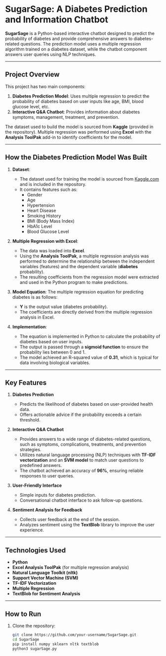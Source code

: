 # **SugarSage: A Diabetes Prediction and Information Chatbot**

**SugarSage** is a Python-based interactive chatbot designed to predict the probability of diabetes and provide comprehensive answers to diabetes-related questions. The prediction model uses a multiple regression algorithm trained on a diabetes dataset, while the chatbot component answers user queries using NLP techniques.

---

## **Project Overview**

This project has two main components:
1. **Diabetes Prediction Model**: Uses multiple regression to predict the probability of diabetes based on user inputs like age, BMI, blood glucose level, etc.
2. **Interactive Q&A Chatbot**: Provides information about diabetes symptoms, management, treatment, and prevention.

The dataset used to build the model is sourced from **Kaggle** (provided in the repository). Multiple regression was performed using **Excel** with the **Analysis ToolPak** add-in to identify coefficients for the model.

---

## **How the Diabetes Prediction Model Was Built**

1. **Dataset**:
   - The dataset used for training the model is sourced from [Kaggle.com](https://www.kaggle.com/datasets/iammustafatz/diabetes-prediction-dataset) and is included in the repository.
   - It contains features such as:
     - Gender
     - Age
     - Hypertension
     - Heart Disease
     - Smoking History
     - BMI (Body Mass Index)
     - HbA1c Level
     - Blood Glucose Level

2. **Multiple Regression with Excel**:
   - The data was loaded into **Excel**.
   - Using the **Analysis ToolPak**, a multiple regression analysis was performed to determine the relationship between the independent variables (features) and the dependent variable (**diabetes** probability).
   - The resulting coefficients from the regression model were extracted and used in the Python program to make predictions.

3. **Model Equation**:
   The multiple regression equation for predicting diabetes is as follows:
   - **Y** is the output value (diabetes probability).
   - The coefficients are directly derived from the multiple regression analysis in Excel.

4. **Implementation**:
   - The equation is implemented in Python to calculate the probability of diabetes based on user inputs.
   - The output is passed through a **sigmoid function** to ensure the probability lies between 0 and 1.
   - The model achieved an R-squared value of **0.31**, which is typical for data involving biological variables.

---

## **Key Features**

1. **Diabetes Prediction**
   - Predicts the likelihood of diabetes based on user-provided health data.
   - Offers actionable advice if the probability exceeds a certain threshold.

2. **Interactive Q&A Chatbot**
   - Provides answers to a wide range of diabetes-related questions, such as symptoms, complications, treatments, and prevention strategies.
   - Utilizes natural language processing (NLP) techniques with **TF-IDF vectorization** and an **SVM model** to match user questions to predefined answers.
   - The chatbot achieved an accuracy of **96%**, ensuring reliable responses to user queries.

3. **User-Friendly Interface**
   - Simple inputs for diabetes prediction.
   - Conversational chatbot interface to ask follow-up questions.

4. **Sentiment Analysis for Feedback**
   - Collects user feedback at the end of the session.
   - Analyzes sentiment using the **TextBlob** library to improve the user experience.

---

## **Technologies Used**
- **Python**
- **Excel Analysis ToolPak** (for multiple regression analysis)
- **Natural Language Toolkit (nltk)**
- **Support Vector Machine (SVM)**
- **TF-IDF Vectorization**
- **Multiple Regression**
- **TextBlob for Sentiment Analysis**

---

## **How to Run**

1. Clone the repository:
   ```bash
   git clone https://github.com/your-username/SugarSage.git
   cd SugarSage
   pip install numpy sklearn nltk textblob
   python3 sugarSage.py
   ```

